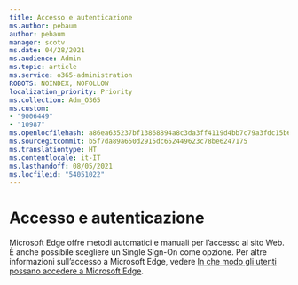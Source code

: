 ```yaml
---
title: Accesso e autenticazione
ms.author: pebaum
author: pebaum
manager: scotv
ms.date: 04/28/2021
ms.audience: Admin
ms.topic: article
ms.service: o365-administration
ROBOTS: NOINDEX, NOFOLLOW
localization_priority: Priority
ms.collection: Adm_O365
ms.custom:
- "9006449"
- "10987"
ms.openlocfilehash: a86ea635237bf13868894a8c3da3ff4119d4bb7c79a3fdc15b606b89d8ae823f
ms.sourcegitcommit: b5f7da89a650d2915dc652449623c78be6247175
ms.translationtype: HT
ms.contentlocale: it-IT
ms.lasthandoff: 08/05/2021
ms.locfileid: "54051022"
---
```

# <a name="sign-in-and-authentication"></a>Accesso e autenticazione

Microsoft Edge offre metodi automatici e manuali per l’accesso al sito Web. È anche possibile scegliere un Single Sign-On come opzione. Per altre informazioni sull’accesso a Microsoft Edge, vedere [In che modo gli utenti possano accedere a Microsoft Edge](https://docs.microsoft.com/deployedge/microsoft-edge-security-identity#how-users-can-sign-into-microsoft-edge).  